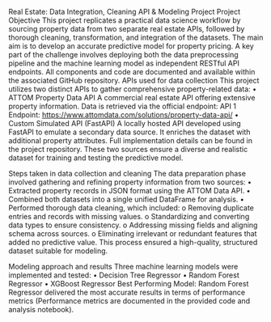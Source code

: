 Real Estate: Data Integration, Cleaning API & Modeling Project
Project Objective
This project replicates a practical data science workflow by sourcing property data from two separate real estate APIs, followed by thorough cleaning, transformation, and integration of the datasets. The main aim is to develop an accurate predictive model for property pricing. A key part of the challenge involves deploying both the data preprocessing pipeline and the machine learning model as independent RESTful API endpoints. All components and code are documented and available within the associated GitHub repository.
APIs used for data collection
This project utilizes two distinct APIs to gather comprehensive property-related data:
•	ATTOM Property Data API
A commercial real estate API offering extensive property information. Data is retrieved via the official endpoint: API 1 Endpoint: https://www.attomdata.com/solutions/property-data-api/
•	Custom Simulated API (FastAPI)
A locally hosted API developed using FastAPI to emulate a secondary data source. It enriches the dataset with additional property attributes. Full implementation details can be found in the project repository.
These two sources ensure a diverse and realistic dataset for training and testing the predictive model.

Steps taken in data collection and cleaning
The data preparation phase involved gathering and refining property information from two sources:
•	Extracted property records in JSON format using the ATTOM Data API.
•	Combined both datasets into a single unified DataFrame for analysis.
•	Performed thorough data cleaning, which included:
o	Removing duplicate entries and records with missing values.
o	Standardizing and converting data types to ensure consistency.
o	Addressing missing fields and aligning schema across sources.
o	Eliminating irrelevant or redundant features that added no predictive value.
This process ensured a high-quality, structured dataset suitable for modeling.

Modeling approach and results
Three machine learning models were implemented and tested:
•	Decision Tree Regressor
•	Random Forest Regressor
•	XGBoost Regressor
Best Performing Model:
Random Forest Regressor delivered the most accurate results in terms of performance metrics (Performance metrics are documented in the provided code and analysis notebook).
